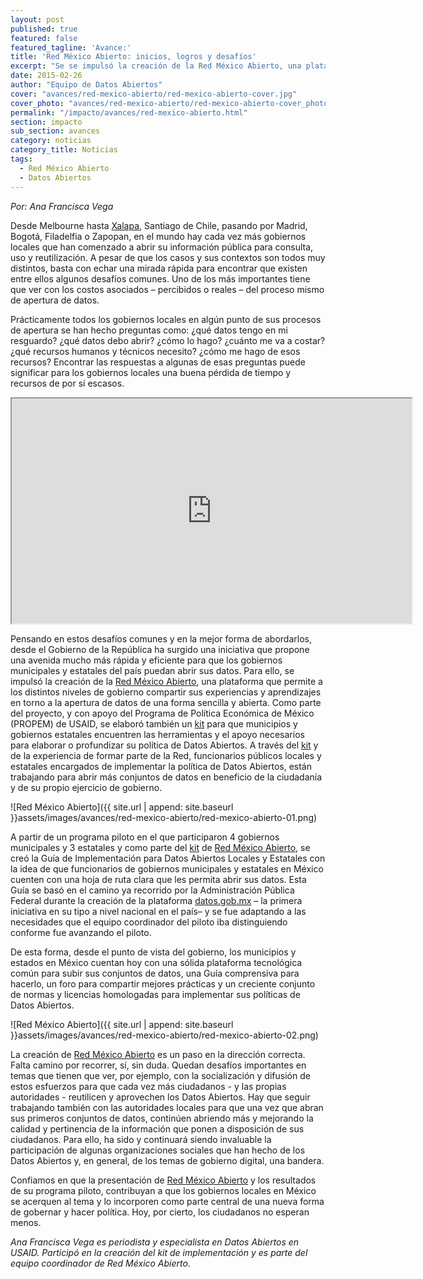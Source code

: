 ```yaml
---
layout: post
published: true
featured: false
featured_tagline: 'Avance:'
title: 'Red México Abierto: inicios, logros y desafíos'
excerpt: "Se se impulsó la creación de la Red México Abierto, una plataforma que permite a los distintos niveles de gobierno compartir sus experiencias y aprendizajes en torno a la apertura de datos de una forma sencilla y abierta."
date: 2015-02-26
author: "Equipo de Datos Abiertos"
cover: "avances/red-mexico-abierto/red-mexico-abierto-cover.jpg"
cover_photo: "avances/red-mexico-abierto/red-mexico-abierto-cover_photo.png"
permalink: "/impacto/avances/red-mexico-abierto.html"
section: impacto
sub_section: avances
category: noticias
category_title: Noticias
tags:
  - Red México Abierto
  - Datos Abiertos
---
```


*Por: Ana Francisca Vega*

Desde Melbourne hasta [Xalapa](http://mxabierto.github.io/ng-ckan/#/instituciones/ayuntamiento-de-xalapa), Santiago de Chile, pasando por Madrid, Bogotá, Filadelfia o Zapopan, en el mundo hay cada vez más gobiernos locales que han comenzado a abrir su información pública para consulta, uso y reutilización. A pesar de que los casos y sus contextos son todos muy distintos, basta con echar una mirada rápida para encontrar que existen entre ellos algunos desafíos comunes. Uno de los más importantes tiene que ver con los costos asociados – percibidos o reales – del proceso mismo de apertura de datos.

Prácticamente todos los gobiernos locales en algún punto de sus procesos de apertura se han hecho preguntas como: ¿qué datos tengo en mi resguardo? ¿qué datos debo abrir? ¿cómo lo hago? ¿cuánto me va a costar? ¿qué recursos humanos  y técnicos necesito? ¿cómo me hago de esos recursos? Encontrar las respuestas a algunas de esas preguntas puede significar para los gobiernos locales una buena pérdida de tiempo y recursos de por sí escasos.


<iframe width="640" height="360" margin-top="60px" margin-bottom="60px" src="https://www.youtube.com/embed/S6vbBzaAUlM?rel=0&amp;controls=0&amp;showinfo=0" frameborder="40" allowfullscreen></iframe>


Pensando en estos desafíos comunes y en la mejor forma de abordarlos, desde el Gobierno de la República ha surgido una iniciativa que propone una avenida mucho más rápida y eficiente para que los gobiernos municipales y estatales del país puedan abrir sus datos. Para ello, se impulsó la creación de la [Red México Abierto](http://mxabierto.org), una plataforma que permite a los distintos niveles de gobierno compartir sus experiencias y aprendizajes en torno a la apertura de datos de una forma sencilla y abierta. Como parte del proyecto, y con apoyo del Programa de Política Económica de México (PROPEM) de USAID, se elaboró también un [kit](http://mxabierto.org/implementacion.html) para que municipios y gobiernos estatales encuentren las herramientas y el apoyo necesarios para elaborar o profundizar su política de Datos Abiertos. A través del [kit](http://mxabierto.org/implementacion.html) y de la experiencia de formar parte de la Red, funcionarios públicos locales y estatales encargados de implementar la política de Datos Abiertos, están trabajando para abrir más conjuntos de datos en beneficio de la ciudadanía y de su propio ejercicio de gobierno.

![Red México Abierto]({{ site.url | append: site.baseurl }}assets/images/avances/red-mexico-abierto/red-mexico-abierto-01.png)

A partir de un programa piloto en el que participaron 4 gobiernos municipales y 3 estatales y como parte del [kit](http://mxabierto.org/implementacion.html) de [Red México Abierto](http://mxabierto.org), se creó la Guía de Implementación para Datos Abiertos Locales y Estatales con la idea de que funcionarios de gobiernos municipales y estatales en México cuenten con una hoja de ruta clara que les permita abrir sus datos. Esta Guía se basó en el camino ya recorrido por la Administración Pública Federal durante la creación de la plataforma [datos.gob.mx](http://mxabierto.github.io/ng-ckan/#/instituciones) – la primera iniciativa en su tipo a nivel nacional en el país– y se fue adaptando a las necesidades que el equipo coordinador del piloto iba distinguiendo conforme fue avanzando el piloto.

De esta forma, desde el punto de vista del gobierno, los municipios y estados en México cuentan hoy con una sólida plataforma tecnológica común para subir sus conjuntos de datos, una Guía comprensiva para hacerlo, un foro para compartir mejores prácticas y un creciente conjunto de normas y licencias homologadas para implementar sus políticas de Datos Abiertos.

![Red México Abierto]({{ site.url | append: site.baseurl }}assets/images/avances/red-mexico-abierto/red-mexico-abierto-02.png)

La creación de [Red México Abierto](http://mxabierto.org) es un paso en la dirección correcta. Falta camino por recorrer, sí, sin duda. Quedan desafíos importantes en temas que tienen que ver, por ejemplo, con la socialización y difusión de estos esfuerzos para que cada vez más ciudadanos - y las propias autoridades - reutilicen y aprovechen los Datos Abiertos. Hay que seguir trabajando también con las autoridades locales para que una vez que abran sus primeros conjuntos de datos, continúen abriendo más y  mejorando la calidad y pertinencia de la información que ponen a disposición de sus ciudadanos. Para ello, ha sido y continuará siendo invaluable la participación de algunas organizaciones sociales que han hecho de los Datos Abiertos y, en general, de los temas de gobierno digital, una bandera.

Confiamos en que la presentación de [Red México Abierto](http://mxabierto.org) y los resultados de su programa piloto, contribuyan a que los gobiernos locales en México se acerquen al tema y lo incorporen como parte central de una nueva forma de gobernar y hacer política. Hoy, por cierto, los ciudadanos no esperan menos.

*Ana Francisca Vega es periodista y especialista en Datos Abiertos en USAID. Participó en la creación del kit de implementación y es parte del equipo coordinador de Red México Abierto.*
